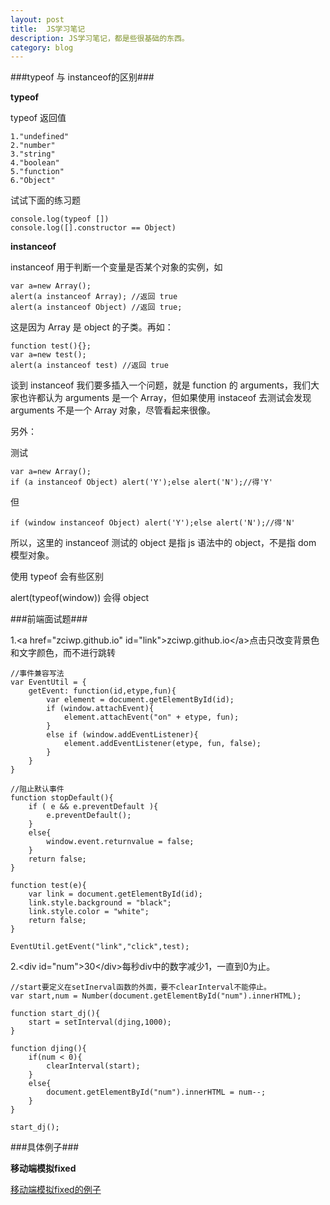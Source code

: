 ```yaml
---
layout: post
title:  JS学习笔记
description: JS学习笔记，都是些很基础的东西。
category: blog
---
```


###typeof 与 instanceof的区别###

**typeof**

typeof 返回值 

	1."undefined"
	2."number"
	3."string"
	4."boolean"
	5."function"
	6."Object"

试试下面的练习题

	console.log(typeof [])
	console.log([].constructor == Object)

**instanceof**

instanceof 用于判断一个变量是否某个对象的实例，如

	var a=new Array();
	alert(a instanceof Array); //返回 true
	alert(a instanceof Object) //返回 true;

这是因为 Array 是 object 的子类。再如：

	function test(){};
	var a=new test();
	alert(a instanceof test) //返回 true

谈到 instanceof 我们要多插入一个问题，就是 function 的 arguments，我们大家也许都认为 arguments 是一个 Array，但如果使用 instaceof 去测试会发现 arguments 不是一个 Array 对象，尽管看起来很像。

另外：

测试 

	var a=new Array();
	if (a instanceof Object) alert('Y');else alert('N');//得'Y'

但 

	if (window instanceof Object) alert('Y');else alert('N');//得'N'

所以，这里的 instanceof 测试的 object 是指 js 语法中的 object，不是指 dom 模型对象。

使用 typeof 会有些区别

alert(typeof(window)) 会得 object


###前端面试题###

1.&lt;a href="zciwp.github.io" id="link"&gt;zciwp.github.io&lt;/a&gt;点击只改变背景色和文字颜色，而不进行跳转
	
	//事件兼容写法
	var EventUtil = {
		getEvent: function(id,etype,fun){
			var element = document.getElementById(id);
			if (window.attachEvent){
				element.attachEvent("on" + etype, fun);
			}
			else if (window.addEventListener){
				element.addEventListener(etype, fun, false);
			}
		}
	}

	//阻止默认事件
	function stopDefault(){
		if ( e && e.preventDefault ){
			e.preventDefault();
		}
		else{
			window.event.returnvalue = false;
		}
		return false;
	}

	function test(e){
		var link = document.getElementById(id);
		link.style.background = "black";
		link.style.color = "white";
		return false;
	}

	EventUtil.getEvent("link","click",test);


2.&lt;div id="num"&gt;30&lt;/div&gt;每秒div中的数字减少1，一直到0为止。

	//start要定义在setInerval函数的外面，要不clearInterval不能停止。
	var start,num = Number(document.getElementById("num").innerHTML);

	function start_dj(){
		start = setInterval(djing,1000);
	}

	function djing(){
		if(num < 0){
			clearInterval(start);
		}
		else{
			document.getElementById("num").innerHTML = num--;
		}
	}

	start_dj();


###具体例子###

**移动端模拟fixed**

<a href="../../website/datum/移动端模拟fixed/html/红包记录.html">移动端模拟fixed的例子</a>





